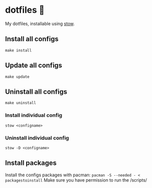 # dotfiles :open_file_folder:
My dotfiles, installable using [stow](http://www.gnu.org/software/stow/ "GNU Stow").

## Install all configs
`make install`

## Update all configs 
`make update`

## Uninstall all configs
`make uninstall`

### Install individual config
`stow <configname>`

### Uninstall individual config
`stow -D <configname>`

## Install packages
Install the configs packages with pacman: 
`pacman -S --needed - < packagestoinstall`
Make sure you have permission to run the /scripts/
